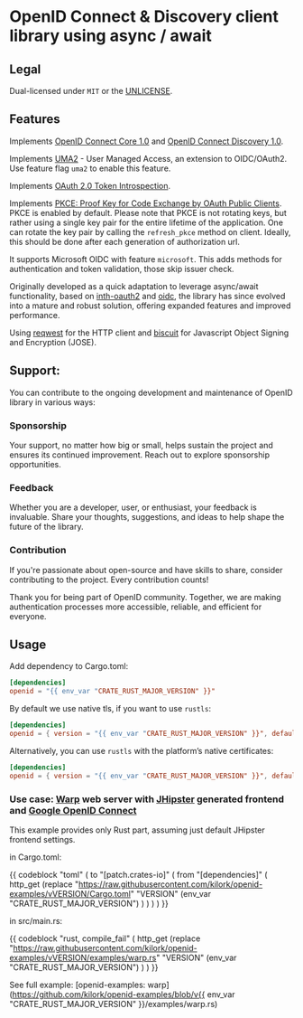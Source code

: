 # OpenID Connect & Discovery client library using async / await

## Legal

Dual-licensed under `MIT` or the [UNLICENSE](http://unlicense.org/).

## Features

Implements [OpenID Connect Core 1.0](https://openid.net/specs/openid-connect-core-1_0.html) and [OpenID Connect Discovery 1.0](https://openid.net/specs/openid-connect-discovery-1_0.html).

Implements [UMA2](https://docs.kantarainitiative.org/uma/wg/oauth-uma-federated-authz-2.0-09.html) - User Managed Access, an extension to OIDC/OAuth2. Use feature flag `uma2` to enable this feature.

Implements [OAuth 2.0 Token Introspection](https://datatracker.ietf.org/doc/html/rfc7662).

Implements [PKCE: Proof Key for Code Exchange by OAuth Public Clients](https://datatracker.ietf.org/doc/html/rfc7636). PKCE is enabled by default. Please note that PKCE is not rotating keys, but rather using a single key pair for the entire lifetime of the application. One can rotate the key pair by calling the `refresh_pkce` method on client. Ideally, this should be done after each generation of authorization url.

It supports Microsoft OIDC with feature `microsoft`. This adds methods for authentication and token validation, those skip issuer check.

Originally developed as a quick adaptation to leverage async/await functionality, based on [inth-oauth2](https://crates.io/crates/inth-oauth2) and [oidc](https://crates.io/crates/oidc), the library has since evolved into a mature and robust solution, offering expanded features and improved performance.

Using [reqwest](https://crates.io/crates/reqwest) for the HTTP client and [biscuit](https://crates.io/crates/biscuit) for Javascript Object Signing and Encryption (JOSE).

## Support:

You can contribute to the ongoing development and maintenance of OpenID library in various ways:

### Sponsorship

Your support, no matter how big or small, helps sustain the project and ensures its continued improvement. Reach out to explore sponsorship opportunities.

### Feedback

Whether you are a developer, user, or enthusiast, your feedback is invaluable. Share your thoughts, suggestions, and ideas to help shape the future of the library.

### Contribution

If you're passionate about open-source and have skills to share, consider contributing to the project. Every contribution counts!

Thank you for being part of OpenID community. Together, we are making authentication processes more accessible, reliable, and efficient for everyone.

## Usage

Add dependency to Cargo.toml:

```toml
[dependencies]
openid = "{{ env_var "CRATE_RUST_MAJOR_VERSION" }}"
```

By default we use native tls, if you want to use `rustls`:

```toml
[dependencies]
openid = { version = "{{ env_var "CRATE_RUST_MAJOR_VERSION" }}", default-features = false, features = ["rustls"] }
```

Alternatively, you can use `rustls` with the platform’s native certificates:

```toml
[dependencies]
openid = { version = "{{ env_var "CRATE_RUST_MAJOR_VERSION" }}", default-features = false, features = ["rustls-native-roots"] }
```

### Use case: [Warp](https://crates.io/crates/warp) web server with [JHipster](https://www.jhipster.tech/) generated frontend and [Google OpenID Connect](https://developers.google.com/identity/protocols/OpenIDConnect)

This example provides only Rust part, assuming just default JHipster frontend settings.

in Cargo.toml:

{{ codeblock "toml" ( to "[patch.crates-io]" ( from "[dependencies]" ( http_get (replace "https://raw.githubusercontent.com/kilork/openid-examples/vVERSION/Cargo.toml" "VERSION" (env_var "CRATE_RUST_MAJOR_VERSION") ) ) ) ) }}

in src/main.rs:

{{ codeblock "rust, compile_fail" ( http_get (replace "https://raw.githubusercontent.com/kilork/openid-examples/vVERSION/examples/warp.rs" "VERSION" (env_var "CRATE_RUST_MAJOR_VERSION") ) ) }}

See full example: [openid-examples: warp](https://github.com/kilork/openid-examples/blob/v{{ env_var "CRATE_RUST_MAJOR_VERSION" }}/examples/warp.rs)
